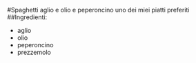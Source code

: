  #Spaghetti aglio e olio e peperoncino 
 uno dei miei piatti preferiti
 ##Ingredienti:
 * aglio 
 * olio
 * peperoncino
 * prezzemolo